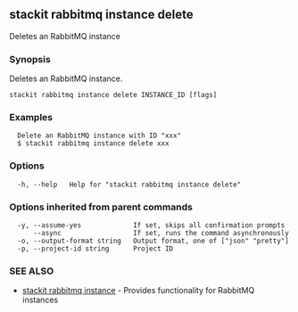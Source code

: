 ## stackit rabbitmq instance delete

Deletes an RabbitMQ instance

### Synopsis

Deletes an RabbitMQ instance.

```
stackit rabbitmq instance delete INSTANCE_ID [flags]
```

### Examples

```
  Delete an RabbitMQ instance with ID "xxx"
  $ stackit rabbitmq instance delete xxx
```

### Options

```
  -h, --help   Help for "stackit rabbitmq instance delete"
```

### Options inherited from parent commands

```
  -y, --assume-yes             If set, skips all confirmation prompts
      --async                  If set, runs the command asynchronously
  -o, --output-format string   Output format, one of ["json" "pretty"]
  -p, --project-id string      Project ID
```

### SEE ALSO

* [stackit rabbitmq instance](./stackit_rabbitmq_instance.md)	 - Provides functionality for RabbitMQ instances


